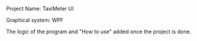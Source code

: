 Project Name: TaxiMeter UI

Graphical system: WPF

The logic of the program and "How to use" added once the project is done.
